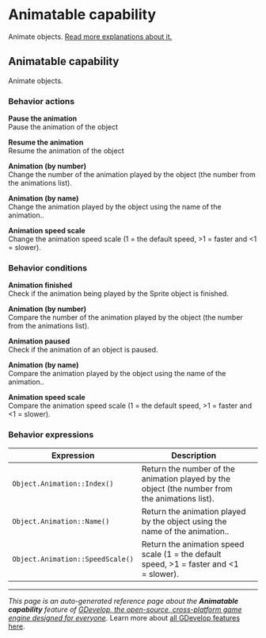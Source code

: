 # Animatable capability

Animate objects. [Read more explanations about it.](https://wiki.gdevelop.io/gdevelop5/objects)



## Animatable capability 

Animate objects. 

### Behavior actions

**Pause the animation**  
Pause the animation of the object

**Resume the animation**  
Resume the animation of the object

**Animation (by number)**  
Change the number of the animation played by the object (the number from the animations list).

**Animation (by name)**  
Change the animation played by the object using the name of the animation..

**Animation speed scale**  
Change the animation speed scale (1 = the default speed, >1 = faster and <1 = slower).

### Behavior conditions

**Animation finished**  
Check if the animation being played by the Sprite object is finished.

**Animation (by number)**  
Compare the number of the animation played by the object (the number from the animations list).

**Animation paused**  
Check if the animation of an object is paused.

**Animation (by name)**  
Compare the animation played by the object using the name of the animation..

**Animation speed scale**  
Compare the animation speed scale (1 = the default speed, >1 = faster and <1 = slower).

### Behavior expressions

| Expression | Description |  |
|-----|-----|-----|
| `Object.Animation::Index()` | Return the number of the animation played by the object (the number from the animations list). ||
| `Object.Animation::Name()` | Return the animation played by the object using the name of the animation.. ||
| `Object.Animation::SpeedScale()` | Return the animation speed scale (1 = the default speed, >1 = faster and <1 = slower). ||

---
*This page is an auto-generated reference page about the **Animatable capability** feature of [GDevelop, the open-source, cross-platform game engine designed for everyone](https://gdevelop.io/).* Learn more about [all GDevelop features here](/gdevelop5/all-features).